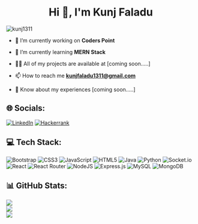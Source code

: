 <h1 align="center">Hi 👋, I'm Kunj Faladu</h1>

<p align="left"> <img src="https://komarev.com/ghpvc/?username=kunj1311&label=Profile%20views&color=0e75b6&style=flat" alt="kunj1311" /> </p>

- 🔭 I’m currently working on **Coders Point**

- 🌱 I’m currently learning **MERN Stack**

- 👨‍💻 All of my projects are available at [coming soon.....]

- 📫 How to reach me **kunjfaladu1311@gmail.com**

- 📄 Know about my experiences [coming soon.....]
## 🌐 Socials:
[![LinkedIn](https://img.shields.io/badge/linkedin-%230077B5.svg?style=for-the-badge&logo=linkedin&logoColor=white)](https://www.linkedin.com/in/kunj-faladu) 
[![Hackerrank](https://img.shields.io/badge/-Hackerrank-2EC866?style=for-the-badge&logo=HackerRank&logoColor=white)](https://www.hackerrank.com/kunjfaladu1311)

## 💻 Tech Stack:
![Bootstrap](https://img.shields.io/badge/bootstrap-%23563D7C.svg?style=for-the-badge&logo=bootstrap&logoColor=white) ![CSS3](https://img.shields.io/badge/css3-%231572B6.svg?style=for-the-badge&logo=css3&logoColor=white) ![JavaScript](https://img.shields.io/badge/javascript-%23323330.svg?style=for-the-badge&logo=javascript&logoColor=%23F7DF1E) ![HTML5](https://img.shields.io/badge/html5-%23E34F26.svg?style=for-the-badge&logo=html5&logoColor=white) ![Java](https://img.shields.io/badge/java-%23ED8B00.svg?style=for-the-badge&logo=java&logoColor=white) ![Python](https://img.shields.io/badge/python-3670A0?style=for-the-badge&logo=python&logoColor=ffdd54) ![Socket.io](https://img.shields.io/badge/Socket.io-black?style=for-the-badge&logo=socket.io&badgeColor=010101) ![React](https://img.shields.io/badge/react-%2320232a.svg?style=for-the-badge&logo=react&logoColor=%2361DAFB) ![React Router](https://img.shields.io/badge/React_Router-CA4245?style=for-the-badge&logo=react-router&logoColor=white) ![NodeJS](https://img.shields.io/badge/node.js-6DA55F?style=for-the-badge&logo=node.js&logoColor=white) ![Express.js](https://img.shields.io/badge/express.js-%23404d59.svg?style=for-the-badge&logo=express&logoColor=%2361DAFB) ![MySQL](https://img.shields.io/badge/mysql-%2300f.svg?style=for-the-badge&logo=mysql&logoColor=white) ![MongoDB](https://img.shields.io/badge/MongoDB-%234ea94b.svg?style=for-the-badge&logo=mongodb&logoColor=white)
## 📊 GitHub Stats:
![](https://github-readme-stats-sigma-five.vercel.app/api?username=KUNJ1311&theme=dracula&hide_border=false&include_all_commits=false&count_private=true)<br/>
![](https://github-readme-streak-stats.herokuapp.com/?user=KUNJ1311&theme=dracula&hide_border=false)<br/>
![](https://github-readme-stats-sigma-five.vercel.app/api/top-langs/?username=KUNJ1311&theme=dracula&hide_border=false&include_all_commits=true&count_private=true&layout=compact&hide=java)
<!-- ## 🏆 GitHub Trophies
![](https://github-profile-trophy.vercel.app/?username=KUNJ1311&theme=radical&no-frame=true&no-bg=true&margin-w=4) -->
